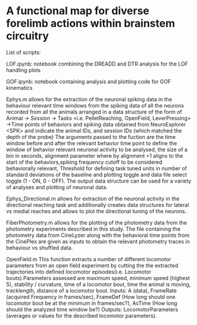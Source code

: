 # A functional map for diverse forelimb actions within brainstem circuitry
List of scripts:

LOF.ipynb: notebook combining the DREADD and DTR analysis for the LOF handling plots

GOF.ipynb: notebook containing analysis and plotting code for GOF kinematics
	
Ephys.m allows for the extraction of the neuronal spiking data in the behaviour relevant time windows from the spiking data of all the neurons 
recorded from all the animals arranged in a data structure of the form of Animal<x>_<y> -> Session <l>_<m> -> Tasks <i.e. PelletReaching, OpenField, LeverPressing> 
->Time points of behaviors and spiking data obtained from NeuroExplorer <SPK<rs>>
<x> and <y> indicate the animal IDs, <l> and <m> session IDs (which matched the depth of the probe)
The arguments passed to the fuction are the time window before and after the relevant behavior time point to define the window of behavior relevant neuronal activity to be 
analysed, the size of a bin in seconds, alignment parameter where by alignment =1 aligns to the start of the behaviors,spiking frequency cutoff to be considered
behaviorally relevant, Threshold for defining task tuned units in number of standard deviations of the baseline and plotting toggle and data file select toggle (1 - ON, 0 - OFF).
The output data structure can be used for a variety of analyses and plotting of neuronal data.

Ephys_Directional.m allows for extraction of the neuronal activity in the directional reaching task and additionally creates data structures 
for lateral vs medial reaches and allows to plot the directional tuning of the neurons.

FiberPhotometry.m allows for the plotting of the photometry data from the photometry experiments described in this study. The file containing the photometry 
data from CineLyzer along with the behavioral time points from the CinePlex are given as inputs to obtain the relevant photometry traces in behaviour vs shuffled data. 

OpenField.m This function extracts a number of different locomotor parameters from an open field experiment by cutting the the extracted trajectories into 
defined locomotor episodes(i.e. Locomotor bouts).Parameters assessed are maximum speed, minimum speed (highest 5), stability / curvature, time of a locomotor bout, 
time the animal is moving, tracklength, distance of a locomotor bout.
Inputs: A (data), FrameRate (acquired Frequency in frames/sec), FrameDef (How long should one locomotor bout be at the minimum in frames/sec?), AcTime (How long should
the analyzed time window be?) Outputs: LocomotorParameters (averages or values for the described locomotor parameters).
